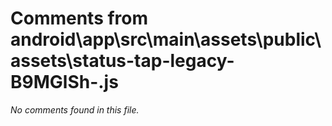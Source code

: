 # Comments from android\app\src\main\assets\public\assets\status-tap-legacy-B9MGlSh-.js

*No comments found in this file.*

